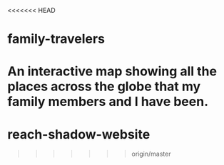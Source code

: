 <<<<<<< HEAD
# family-travelers

An interactive map showing all the places across the globe that my family members and I have been.
=======
# reach-shadow-website
>>>>>>> origin/master
